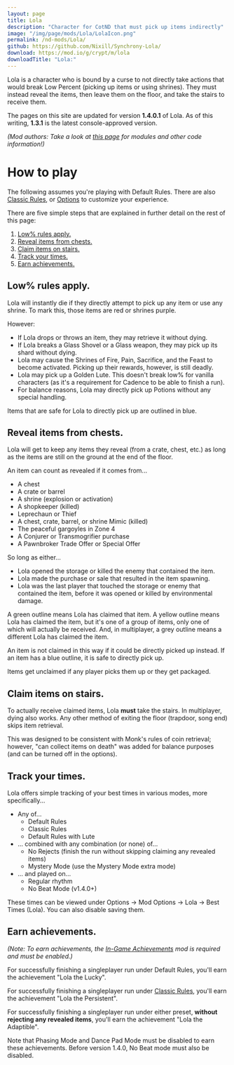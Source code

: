 ```yaml
---
layout: page
title: Lola
description: "Character for CotND that must pick up items indirectly"
image: "/img/page/mods/Lola/LolaIcon.png"
permalink: /nd-mods/Lola/
github: https://github.com/Nixill/Synchrony-Lola/
download: https://mod.io/g/crypt/m/lola
downloadTitle: "Lola:"
---
```


Lola is a character who is bound by a curse to not directly take actions that would break Low Percent (picking up items or using shrines). They must instead reveal the items, then leave them on the floor, and take the stairs to receive them.

The pages on this site are updated for version **1.4.0.1** of Lola. As of this writing, **1.3.1** is the latest console-approved version.

*(Mod authors: Take a look at [this page](code/index.md) for modules and other code information!)*

# How to play
The following assumes you're playing with Default Rules. There are also [Classic Rules](options.md#classic-rules), or [Options](options.md) to customize your experience.

There are five simple steps that are explained in further detail on the rest of this page:

1. [Low% rules apply.](#low-rules-apply)
2. [Reveal items from chests.](#reveal-items-from-chests)
3. [Claim items on stairs.](#claim-items-on-stairs)
4. [Track your times.](#track-your-times)
5. [Earn achievements.](#earn-achievements)

## Low% rules apply.
Lola will instantly die if they directly attempt to pick up any item or use any shrine. To mark this, those items are red or shrines purple.

However:
- If Lola drops or throws an item, they may retrieve it without dying.
- If Lola breaks a Glass Shovel or a Glass weapon, they may pick up its shard without dying.
- Lola may cause the Shrines of Fire, Pain, Sacrifice, and the Feast to become activated. Picking up their rewards, however, is still deadly.
- Lola may pick up a Golden Lute. This doesn't break low% for vanilla characters (as it's a requirement for Cadence to be able to finish a run).
- For balance reasons, Lola may directly pick up Potions without any special handling.

Items that are safe for Lola to directly pick up are outlined in blue.

## Reveal items from chests.
Lola will get to keep any items they reveal (from a crate, chest, etc.) as long as the items are still on the ground at the end of the floor.

An item can count as revealed if it comes from...
- A chest
- A crate or barrel
- A shrine (explosion or activation)
- A shopkeeper (killed)
- Leprechaun or Thief
- A chest, crate, barrel, or shrine Mimic (killed)
- The peaceful gargoyles in Zone 4
- A Conjurer or Transmogrifier purchase
- A Pawnbroker Trade Offer or Special Offer

So long as either...
- Lola opened the storage or killed the enemy that contained the item.
- Lola made the purchase or sale that resulted in the item spawning.
- Lola was the last player that touched the storage or enemy that contained the item, before it was opened or killed by environmental damage.

A green outline means Lola has claimed that item. A yellow outline means Lola has claimed the item, but it's one of a group of items, only one of which will actually be received. And, in multiplayer, a grey outline means a different Lola has claimed the item.

An item is not claimed in this way if it could be directly picked up instead. If an item has a blue outline, it is safe to directly pick up.

Items get unclaimed if any player picks them up or they get packaged.

## Claim items on stairs.
To actually receive claimed items, Lola **must** take the stairs. In multiplayer, dying also works. Any other method of exiting the floor (trapdoor, song end) skips item retrieval.

This was designed to be consistent with Monk's rules of coin retrieval; however, "can collect items on death" was added for balance purposes (and can be turned off in the options).

## Track your times.
Lola offers simple tracking of your best times in various modes, more specifically...

- Any of...
  - Default Rules
  - Classic Rules
  - Default Rules with Lute
- ... combined with any combination (or none) of...
  - No Rejects (finish the run without skipping claiming any revealed items)
  - Mystery Mode (use the Mystery Mode extra mode)
- ... and played on...
  - Regular rhythm
  - No Beat Mode (v1.4.0+)

These times can be viewed under Options → Mod Options → Lola → Best Times (Lola). You can also disable saving them.

## Earn achievements.
*(Note: To earn achievements, the [In-Game Achievements](https://mod.io/g/crypt/m/ingameachievements) mod is required and must be enabled.)*

For successfully finishing a singleplayer run under Default Rules, you'll earn the achievement "Lola the Lucky".

For successfully finishing a singleplayer run under [Classic Rules](options.md#classic-rules), you'll earn the achievement "Lola the Persistent".

For successfully finishing a singleplayer run under either preset, **without rejecting any revealed items**, you'll earn the achievement "Lola the Adaptible".

Note that Phasing Mode and Dance Pad Mode must be disabled to earn these achievements. Before version 1.4.0, No Beat mode must also be disabled.
